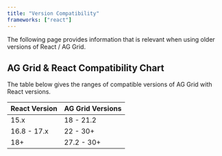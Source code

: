 ```yaml
---
title: "Version Compatibility"
frameworks: ["react"]
---
```


The following page provides information that is relevant when using older versions of React / AG Grid.

 ## AG Grid & React Compatibility Chart

 The table below gives the ranges of compatible versions of AG Grid with React versions.
 
| React Version  | AG Grid Versions |
|----------------| ---------------- |
| 15.x           | 18 - 21.2        |
| 16.8 - 17.x    | 22 - 30+         |
| 18+            | 27.2 - 30+       |